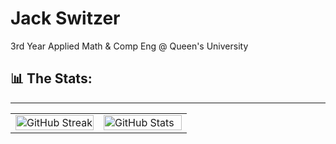 # Jack Switzer

3rd Year Applied Math & Comp Eng @ Queen's University

## 📊 The Stats:
---
<table>
  <tr>
    <td width="50%">
      <img width="100%" src="https://github-readme-streak-stats.herokuapp.com/?user=JackSwitzer&theme=merko" alt="GitHub Streak">
    </td>
    <td width="50%">
      <img width="100%" src="https://github-readme-stats.vercel.app/api?username=JackSwitzer&count_private=true&show_icons=true&theme=merko" alt="GitHub Stats">
    </td>
  </tr>
</table>

